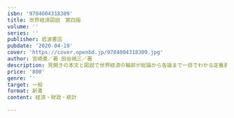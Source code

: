 ```yaml
---
isbn: '9784004318309'
title: 世界経済図説　第四版
volume: ''
series: ''
publisher: 岩波書店
pubdate: '2020-04-19'
cover: 'https://cover.openbd.jp/9784004318309.jpg'
author: 宮崎勇／著 田谷禎三／著
description: 見開きの本文と図説で世界経済の輪郭が総論から各論まで一目でわかる定番書。今後10年を占う上で必携の一冊。
price: '800'
genre: ''
target: 一般
format: 新書
content: 経済・財政・統計

---
```

